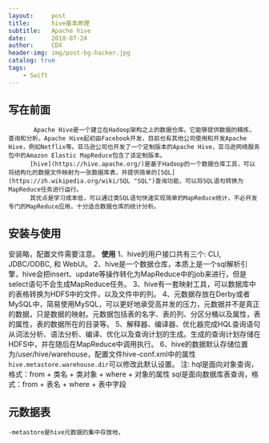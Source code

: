 ```yaml
---
layout:     post
title:      hive基本原理
subtitle:   Apache hive
date:       2018-07-24
author:     CDX
header-img: img/post-bg-hacker.jpg
catalog: true
tags:
    - Swift
---
```

## 写在前面
           Apache Hive是一个建立在Hadoop架构之上的数据仓库。它能够提供数据的精炼，查询和分析。Apache Hive起初由Facebook开发，目前也有其他公司使用和开发Apache Hive，例如Netflix等。亚马逊公司也开发了一个定制版本的Apache Hive，亚马逊网络服务包中的Amazon Elastic MapReduce包含了该定制版本。
          [hive](https://hive.apache.org/)是基于Hadoop的一个数据仓库工具，可以将结构化的数据文件映射为一张数据库表，并提供简单的[SQL](https://zh.wikipedia.org/wiki/SQL "SQL")查询功能，可以将SQL语句转换为MapReduce任务进行运行。   
          其优点是学习成本低，可以通过类SQL语句快速实现简单的MapReduce统计，不必开发专门的MapReduce应用，十分适合数据仓库的统计分析。

## 安装与使用

安装略，配置文件需要注意。
**使用**
1、hive的用户接口共有三个: CLI, JDBC/ODBC, 和 WebUI。
2、hive是一个数据仓库，本质上是一个sql解析引擎，hive会把insert、update等操作转化为MapReduce中的job来进行，但是select语句不会生成MapReduce任务。
3、hive有一套映射工具，可以数据库中的表格转换为HDFS中的文件，以及文件中的列。
4、元数据存放在Derby或者MySQL中，简易使用MySQL，可以更好地承受高并发的压力，元数据并不是真正的数据，只是数据的映射。元数据包括表的名字、表的列、分区分桶以及属性，表的属性，表的数据所在的目录等。
5、解释器、编译器、优化器完成HQL查询语句从词法分析、语法分析、编译、优化以及查询计划的生成。生成的查询计划存储在HDFS中，并在随后在MapReduce中调用执行。
6、hive的数据默认存储位置为/user/hive/warehouse，配置文件hive-conf.xml中的属性`hive.metastore.warehouse.dir`可以修改此默认设置。
注: hql是面向对象查询，格式：from + 类名 + 类对象 + where + 对象的属性
     sql是面向数据库表查询，格式：from + 表名 + where + 表中字段

## 元数据表
    -metastore是hive元数据的集中存放地，












